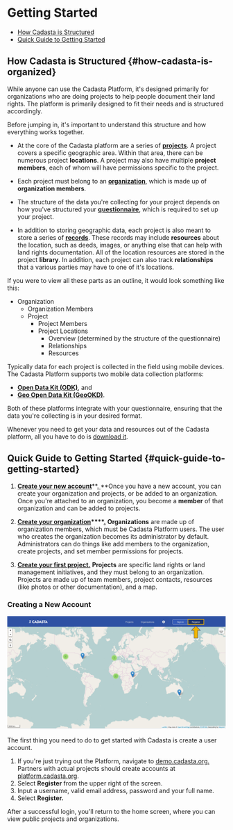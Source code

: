 # Getting Started

* [How Cadasta is Structured](#how-cadasta-is-organized)
* [Quick Guide to Getting Started](#quick-guide-to-getting-started)

## How Cadasta is Structured {#how-cadasta-is-organized}

While anyone can use the Cadasta Platform, it's designed primarily for organizations who are doing projects to help people document their land rights. The platform is primarily designed to fit their needs and is structured accordingly.

Before jumping in, it's important to understand this structure and how everything works together.

* At the core of the Cadasta platform are a series of **[projects](03-projects.md)**. A project covers a specific geographic area. Within that area, there can be numerous project **locations**. A project may also have multiple **project members**, each of whom will have permissions specific to the project.

* Each project must belong to an **[organization](02-organizations.md)**, which is made up of **organization members**.

* The structure of the data you're collecting for your project depends on how you've structured your **[questionnaire](08-XLSForms.md)**, which is required to set up your project.

* In addition to storing geographic data, each project is also meant to store a series of **[records](04-records.md)**. These records may include **resources** about the location, such as deeds, images, or anything else that can help with land rights documentation. All of the location resources are stored in the project **library**. In addition, each project can also track **relationships** that a various parties may have to one of it's locations.


If you were to view all these parts as an outline, it would look something like this:

* Organization
  * Organization Members
  * Project
    * Project Members
    * Project Locations
      * Overview \(determined by the structure of the questionnaire\)
      * Relationships
      * Resources




Typically data for each project is collected in the field using mobile devices. The Cadasta Platform supports two mobile data collection platforms:

* **[Open Data Kit \(ODK\)](05-odkcollect.md)**, and
* **[Geo Open Data Kit \(GeoOKD\)](06-geoodkcollect.md)**.

Both of these platforms integrate with your questionnaire, ensuring that the data you're collecting is in your desired format.

Whenever you need to get your data and resources out of the Cadasta platform, all you have to do is [download it](07-download.md).

## Quick Guide to Getting Started {#quick-guide-to-getting-started}

1. [**Create your new account**](#createnewaccount)**[. ](#createnewaccount)**Once you have a new account, you can create your organization and projects, or be added to an organization. Once you're attached to an organization, you become a **member** of that organization and can be added to projects.

2. **[Create your organization](/2-organizations.md)****[.](02-organizations.md)** **Organizations** are made up of organization members, which must be Cadasta Platform users. The user who creates the organization becomes its administrator by default. Administrators can do things like add members to the organization, create projects, and set member permissions for projects.

3. **[Create your fi](/projects.md)**[**r**](projects.md)**[st project.](/projects.md)** **Projects** are specific land rights or land management initiatives, and they must belong to an organization. Projects are made up of team members, project contacts, resources \(like photos or other documentation\), and a map.


### **Creating a New Account**

![](/assets/sign-in-register-arrow.png)

The first thing you need to do to get started with Cadasta is create a user account.

1. If you're just trying out the Platform, navigate to [demo.cadasta.org. ](https://demo.cadasta.org)Partners with actual projects should create accounts at [platform.cadasta.org](https://platform.cadasta.org).
2. Select **Register** from the upper right of the screen. 
3. Input a username, valid email address, password and your full name.
4. Select **Register.**

After a successful login, you'll return to the home screen, where you can view public projects and organizations.

